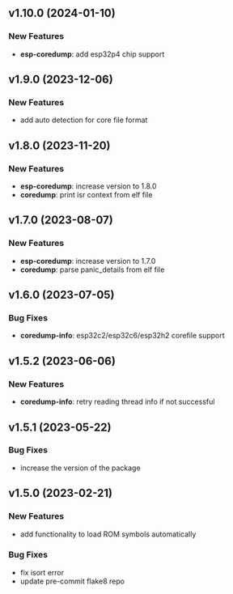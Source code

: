 ## v1.10.0 (2024-01-10)

### New Features

- **esp-coredump**: add esp32p4 chip support

## v1.9.0 (2023-12-06)

### New Features

- add auto detection for core file format

## v1.8.0 (2023-11-20)

### New Features

- **esp-coredump**: increase version to 1.8.0
- **coredump**: print isr context from elf file

## v1.7.0 (2023-08-07)

### New Features

- **esp-coredump**: increase version to 1.7.0
- **coredump**: parse panic_details from elf file

## v1.6.0 (2023-07-05)

### Bug Fixes

- **coredump-info**: esp32c2/esp32c6/esp32h2 corefile support

## v1.5.2 (2023-06-06)

### New Features

- **coredump-info**: retry reading thread info if not successful

## v1.5.1 (2023-05-22)

### Bug Fixes

- increase the version of the package

## v1.5.0 (2023-02-21)

### New Features

- add functionality to load ROM symbols automatically

### Bug Fixes

- fix isort error
- update pre-commit flake8 repo
